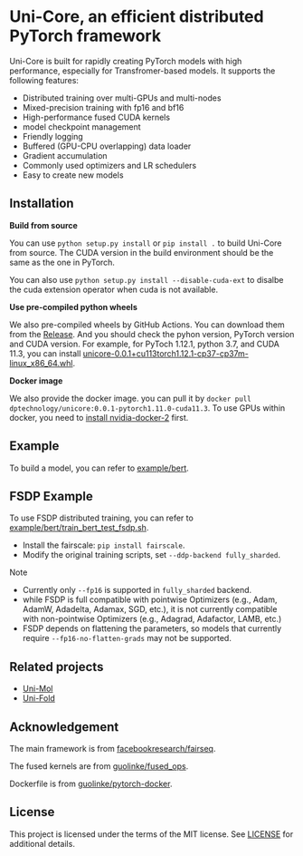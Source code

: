 Uni-Core, an efficient distributed PyTorch framework
====================================================

Uni-Core is built for rapidly creating PyTorch models with high performance, especially for Transfromer-based models. It supports the following features:
- Distributed training over multi-GPUs and multi-nodes
- Mixed-precision training with fp16 and bf16
- High-performance fused CUDA kernels
- model checkpoint management
- Friendly logging
- Buffered (GPU-CPU overlapping) data loader
- Gradient accumulation
- Commonly used optimizers and LR schedulers
- Easy to create new models


Installation
------------

**Build from source**

You can use `python setup.py install` or `pip install .` to build Uni-Core from source. The CUDA version in the build environment should be the same as the one in PyTorch.

You can also use `python setup.py install --disable-cuda-ext` to disalbe the cuda extension operator when cuda is not available.

**Use pre-compiled python wheels**

We also pre-compiled wheels by GitHub Actions. You can download them from the [Release](https://github.com/dptech-corp/Uni-Core/releases). And you should check the pyhon version, PyTorch version and CUDA version. For example, for PyToch 1.12.1, python 3.7, and CUDA 11.3, you can install [unicore-0.0.1+cu113torch1.12.1-cp37-cp37m-linux_x86_64.whl](https://github.com/dptech-corp/Uni-Core/releases/download/0.0.1/unicore-0.0.1+cu113torch1.12.1-cp37-cp37m-linux_x86_64.whl). 

**Docker image**

We also provide the docker image. you can pull it by `docker pull dptechnology/unicore:0.0.1-pytorch1.11.0-cuda11.3`. To use GPUs within docker, you need to [install nvidia-docker-2](https://docs.nvidia.com/datacenter/cloud-native/container-toolkit/install-guide.html#docker) first.


Example
-------

To build a model, you can refer to [example/bert](https://github.com/dptech-corp/Uni-Core/tree/main/examples/bert). 

FSDP Example
-------

To use FSDP distributed training, you can refer to [example/bert/train_bert_test_fsdp.sh](https://github.com/dptech-corp/Uni-Core/tree/main/examples/bert). 

- Install the fairscale: `pip install fairscale`.
- Modify the original training scripts, set `--ddp-backend fully_sharded`.

Note
- Currently only `--fp16` is supported in `fully_sharded` backend.
- while FSDP is full compatible with pointwise Optimizers (e.g., Adam, AdamW, Adadelta, Adamax, SGD, etc.), it is not currently compatible with non-pointwise Optimizers (e.g., Adagrad, Adafactor, LAMB, etc.)
- FSDP depends on flattening the parameters, so models that currently require `--fp16-no-flatten-grads` may not be supported.


Related projects
----------------

- [Uni-Mol](https://github.com/dptech-corp/Uni-Mol)
- [Uni-Fold](https://github.com/dptech-corp/Uni-Fold)

Acknowledgement
---------------

The main framework is from [facebookresearch/fairseq](https://github.com/facebookresearch/fairseq).

The fused kernels are from [guolinke/fused_ops](https://github.com/guolinke/fused_ops).

Dockerfile is from [guolinke/pytorch-docker](https://github.com/guolinke/pytorch-docker).

License
-------

This project is licensed under the terms of the MIT license. See [LICENSE](https://github.com/dptech-corp/Uni-Core/blob/main/LICENSE) for additional details.

